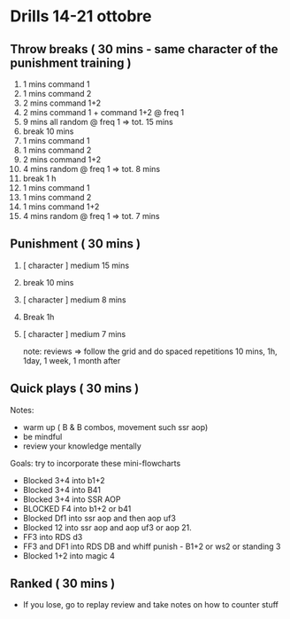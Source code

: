 # Drills 14-21 ottobre

## Throw breaks ( 30 mins - same character of the punishment training )

1. 1 mins command 1
2. 1 mins command 2
3. 2 mins command 1+2
4. 2 mins command 1 + command 1+2 @ freq 1
5. 9 mins all random @ freq 1 => tot. 15 mins
6. break 10 mins
7. 1 mins command 1
8. 1 mins command 2
9. 2 mins command 1+2
10. 4 mins random @ freq 1 => tot. 8 mins
11. break 1 h
12. 1 mins command 1
13. 1 mins command 2
14. 1 mins command 1+2
15. 4 mins random @ freq 1 => tot. 7 mins

## Punishment ( 30 mins )

1. [ character ] medium 15 mins
2. break 10 mins
3. [ character ] medium 8 mins
4. Break 1h
5. [ character ] medium 7 mins

   note: reviews => follow the grid and do spaced repetitions 10 mins, 1h, 1day, 1 week, 1 month after

## Quick plays ( 30 mins )

Notes:

- warm up ( B & B combos, movement such ssr aop)
- be mindful
- review your knowledge mentally

Goals: try to incorporate these mini-flowcharts

- Blocked 3+4 into b1+2
- Blocked 3+4 into B41
- Blocked 3+4 into SSR AOP
- BLOCKED F4 into b1+2 or b41
- Blocked Df1 into ssr aop and then aop uf3
- Blocked 12 into ssr aop and aop uf3 or aop 21.
- FF3 into RDS d3
- FF3 and DF1 into RDS DB and whiff punish - B1+2 or ws2 or standing 3
- Blocked 1+2 into magic 4

## Ranked ( 30 mins )

- If you lose, go to replay review and take notes on how to counter stuff

